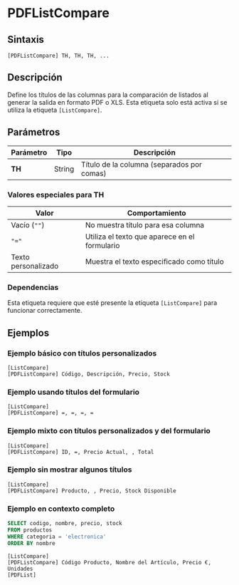 # PDFListCompare

## Sintaxis

```
[PDFListCompare] TH, TH, TH, ...
```

## Descripción

Define los títulos de las columnas para la comparación de listados al generar la salida en formato PDF o XLS. Esta etiqueta solo está activa si se utiliza la etiqueta `[ListCompare]`.

## Parámetros

| Parámetro | Tipo | Descripción |
|-----------|------|-------------|
| **TH** | String | Título de la columna (separados por comas) |

### Valores especiales para TH

| Valor | Comportamiento |
|-------|----------------|
| Vacío (`""`) | No muestra título para esa columna |
| `"="` | Utiliza el texto que aparece en el formulario |
| Texto personalizado | Muestra el texto especificado como título |

### Dependencias

Esta etiqueta requiere que esté presente la etiqueta `[ListCompare]` para funcionar correctamente.

## Ejemplos

### Ejemplo básico con títulos personalizados
```
[ListCompare]
[PDFListCompare] Código, Descripción, Precio, Stock
```

### Ejemplo usando títulos del formulario
```
[ListCompare]
[PDFListCompare] =, =, =, =
```

### Ejemplo mixto con títulos personalizados y del formulario
```
[ListCompare]
[PDFListCompare] ID, =, Precio Actual, , Total
```

### Ejemplo sin mostrar algunos títulos
```
[ListCompare]
[PDFListCompare] Producto, , Precio, Stock Disponible
```

### Ejemplo en contexto completo
```sql
SELECT codigo, nombre, precio, stock
FROM productos
WHERE categoria = 'electronica'
ORDER BY nombre
```
```
[ListCompare]
[PDFListCompare] Código Producto, Nombre del Artículo, Precio €, Unidades
[PDFList]
```